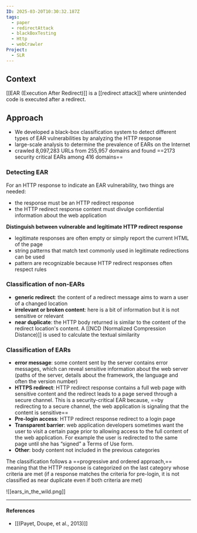```yaml
---
ID: 2025-03-20T10:30:32.187Z
tags:
  - paper
  - redirectAttack
  - blackBoxTesting
  - Http
  - webCrawler
Project:
  - SLR
---
```

## Context

[[EAR (Execution After Redirect)]] is a [[redirect attack]] where unintended code is executed after a redirect.

## Approach

- We developed a black-box classification system to detect different types of EAR vulnerabilities by analyzing the HTTP response
- large-scale analysis to determine the prevalence of EARs on the Internet
- crawled 8,097,283 URLs from 255,957 domains and found ==2173 security critical EARs among 416 domains==

### Detecting EAR

For an HTTP response to indicate an EAR vulnerability, two things are needed:
- the response must be an HTTP redirect response
- the HTTP redirect response content must divulge confidential information about the web application

**Distinguish between vulnerable and legitimate HTTP redirect response**
- legitimate responses are often empty or simply report the current HTML of the page
- string patterns that match text commonly used in legitimate redirections can be used
- pattern are recognizable because HTTP redirect responses often respect rules

### Classification of non-EARs

- **generic redirect**: the content of a redirect message aims to warn a user of a changed location
- **irrelevant or broken content**: here is a bit of information but it is not sensitive or relevant
- **near duplicate**: the HTTP body returned is similar to the content of the redirect location's content. A [[NCD (Normalized Compression Distance)]] is used to calculate the textual similarity

### Classification of EARs

- **error message**: some content sent by the server contains error messages, which can reveal sensitive information about the web server (paths of the server, details about the framework, the language and often the version number)
- **HTTPS redirect**: HTTP redirect response contains a full web page with sensitive content and the redirect leads to a page served through a secure channel. This is a security-critical EAR because, ==by redirecting to a secure channel, the web application is signaling that the content is sensitive==
- **Pre-login access**: HTTP redirect response redirect to a login page
- **Transparent barrier**: web application developers sometimes want the user to visit a certain page prior to allowing access to the full content of the web application. For example the user is redirected to the same page until she has “signed” a Terms of Use form.
- **Other**: body content not included in the previous categories

The classification follows a ==progressive and ordered approach,== meaning that the HTTP response is categorized on the last category whose criteria are met (if a response matches the criteria for pre-login, it is not classified as near duplicate even if both criteria are met)

![[ears_in_the_wild.png]]

---
#### References
- [[(Payet, Doupe, et al., 2013)]]
